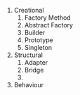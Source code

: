 1. Creational
	1. Factory Method
	2. Abstract Factory
	3. Builder
	4. Prototype
	5. Singleton
2. Structural
	1. Adapter
	2. Bridge
	3. 
3. Behaviour